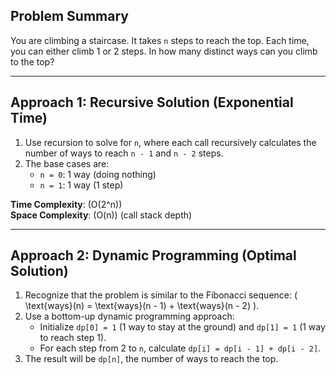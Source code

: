 ## Problem Summary
You are climbing a staircase. It takes `n` steps to reach the top. Each time, you can either climb 1 or 2 steps. In how many distinct ways can you climb to the top?

---

## Approach 1: Recursive Solution (Exponential Time)

1. Use recursion to solve for `n`, where each call recursively calculates the number of ways to reach `n - 1` and `n - 2` steps.
2. The base cases are:
   - `n = 0`: 1 way (doing nothing)
   - `n = 1`: 1 way (1 step)

**Time Complexity**: \(O(2^n)\)  
**Space Complexity**: \(O(n)\) (call stack depth)

---

## Approach 2: Dynamic Programming (Optimal Solution)

1. Recognize that the problem is similar to the Fibonacci sequence: \( \text{ways}(n) = \text{ways}(n - 1) + \text{ways}(n - 2) \).
2. Use a bottom-up dynamic programming approach:
   - Initialize `dp[0] = 1` (1 way to stay at the ground) and `dp[1] = 1` (1 way to reach step 1).
   - For each step from 2 to `n`, calculate `dp[i] = dp[i - 1] + dp[i - 2]`.
3. The result will be `dp[n]`, the number of ways to reach the top.
